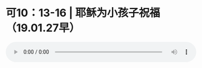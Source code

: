# 可10：13-16 | 耶稣为小孩子祝福 （19.01.27早）

<audio style="width: 100%;" preload="false" controls controlslist="nodownload"><source src="//cdn.wechat.edu.pl/audio/mp3/old/27331.mp3" type="audio/mpeg">Your browser does not support the audio element.</audio>



